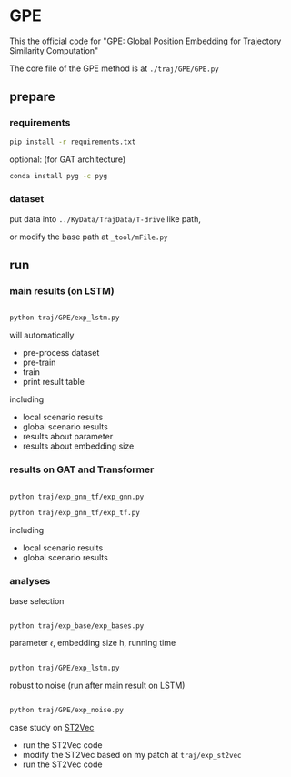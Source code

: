 # GPE

This the official code for "GPE: Global Position Embedding for Trajectory Similarity Computation"

The core file of the GPE method is at  `./traj/GPE/GPE.py`

## prepare

### requirements

```bash
pip install -r requirements.txt
```

optional: (for GAT architecture)

```bash
conda install pyg -c pyg
```

### dataset

put data into `../KyData/TrajData/T-drive` like path,

or modify the base path at `_tool/mFile.py`


## run

### main results (on LSTM)

```bash

python traj/GPE/exp_lstm.py

```

will automatically 
- pre-process dataset
- pre-train
- train
- print result table

including
- local scenario results 
- global scenario results 
- results about parameter 
- results about embedding size 


### results on GAT and Transformer

```bash

python traj/exp_gnn_tf/exp_gnn.py

python traj/exp_gnn_tf/exp_tf.py

```

including
- local scenario results 
- global scenario results 

### analyses

base selection

```bash

python traj/exp_base/exp_bases.py

```

parameter 𝜖, embedding size h, running time

```bash

python traj/GPE/exp_lstm.py

```

robust to noise (run after main result on LSTM)

```bash

python traj/GPE/exp_noise.py

```

case study on [ST2Vec](https://github.com/zealscott/ST2Vec/)

- run the ST2Vec code
- modify the ST2Vec based on my patch at `traj/exp_st2vec`
- run the ST2Vec code

